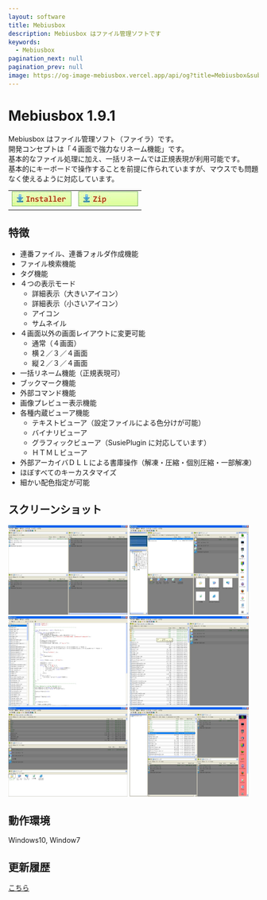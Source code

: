```yaml
---
layout: software
title: Mebiusbox
description: Mebiusbox はファイル管理ソフトです
keywords:
  - Mebiusbox
pagination_next: null
pagination_prev: null
image: https://og-image-mebiusbox.vercel.app/api/og?title=Mebiusbox&subtitle=Mebiusbox%20%E3%81%AF%E3%83%95%E3%82%A1%E3%82%A4%E3%83%AB%E7%AE%A1%E7%90%86%E3%82%BD%E3%83%95%E3%83%88%E3%81%A7%E3%81%99
---
```


# Mebiusbox 1.9.1

Mebiusbox はファイル管理ソフト（ファイラ）です。  
開発コンセプトは「４画面で強力なリネーム機能」です。  
基本的なファイル処理に加え、一括リネームでは正規表現が利用可能です。  
基本的にキーボードで操作することを前提に作られていますが、マウスでも問題なく使えるように対応しています。

<table className="mbx-dl" cellPadding="0" cellSpacing="0" border="0">
<tbody>
	<tr>
		<td>
			<a href="https://github.com/mebiusbox/apps/releases/tag/first" target="_blank">
				<em><img src="/img/download_exe.jpg" /></em>
			</a>
		</td>
		<td>
			<a href="https://github.com/mebiusbox/apps/releases/tag/first" target="_blank">
				<em><img src="/img/download_zip.jpg" /></em>
			</a>
		</td>
	</tr>
</tbody>
</table>


## 特徴
* 連番ファイル、連番フォルダ作成機能
* ファイル検索機能
* タグ機能
* ４つの表示モード
	* 詳細表示（大きいアイコン）
	* 詳細表示（小さいアイコン）
	* アイコン
	* サムネイル
* ４画面以外の画面レイアウトに変更可能
	* 通常（４画面）
	* 横２／３／４画面
	* 縦２／３／４画面
* 一括リネーム機能（正規表現可）
* ブックマーク機能
* 外部コマンド機能
* 画像プレビュー表示機能
* 各種内蔵ビューア機能
	* テキストビューア（設定ファイルによる色分けが可能）
	* バイナリビューア
	* グラフィックビューア（SusiePlugin に対応しています）
	* ＨＴＭＬビューア
* 外部アーカイバＤＬＬによる書庫操作（解凍・圧縮・個別圧縮・一部解凍）
* ほぼすべてのキーカスタマイズ
* 細かい配色指定が可能

## スクリーンショット
<div className="mbx-snap">
    <img src="/img/Mebiusbox_snap01.jpg" width="240" height="180" alt="snap01" border="0" />
    <img src="/img/Mebiusbox_snap02.jpg" width="240" height="180" alt="snap02" border="0" />
	<img src="/img/Mebiusbox_snap03.jpg" width="240" height="180" alt="snap03" border="0" />
	<img src="/img/Mebiusbox_snap04.jpg" width="240" height="180" alt="snap04" border="0" />
	<img src="/img/Mebiusbox_snap05.jpg" width="240" height="180" alt="snap05" border="0" />
	<img src="/img/Mebiusbox_snap06.jpg" width="240" height="180" alt="snap06" border="0" />
	<br className="mbx-clear" />
</div>

## 動作環境
Windows10, Window7

## 更新履歴

[こちら](/docs/software/software_mebiusbox_changelogs)
